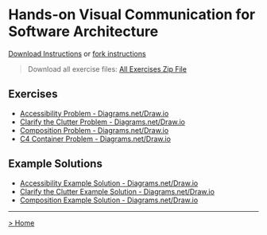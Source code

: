 # Hands-on Visual Communication for Software Architecture 
[Download Instructions](../download-instructions.md) or [fork instructions](../fork-instructions.md)

> Download all exercise files: [All Exercises Zip File](../exercises/All-Exercise-Files.zip)

## Exercises
- [Accessibility Problem - Diagrams.net/Draw.io](../exercises/Exercise-2211-Accessibility-Problem.drawio)
- [Clarify the Clutter Problem - Diagrams.net/Draw.io](../exercises/Exercise-2211-Clarify-the-Clutter-Problem.drawio)
- [Composition Problem - Diagrams.net/Draw.io](../exercises/Exercise-2211-Composition-Problem.drawio)
- [C4 Container Problem - Diagrams.net/Draw.io](../exercises/Exercise-2209-C4-Container.drawio)

## Example Solutions
- [Accessibility Example Solution - Diagrams.net/Draw.io](../exercises/Exercise-2211-Accessibility-Example-Solution.drawio)
- [Clarify the Clutter Example Solution - Diagrams.net/Draw.io](../exercises/Exercise-2211-Clarify-the-Clutter-Example-Solution.drawio)
- [Composition Example Solution - Diagrams.net/Draw.io](../exercises/Exercise-2211-Composition-Example-Solution.drawio)

---
[> Home](../README.md)
